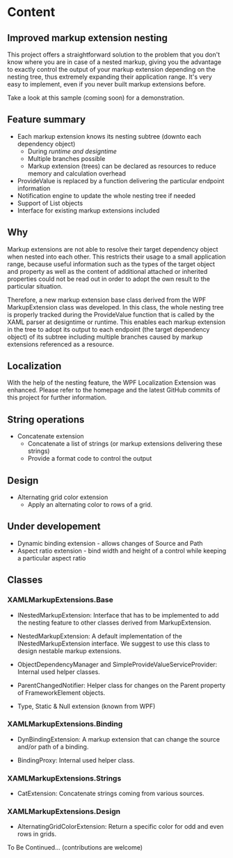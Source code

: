 # Content

## Improved markup extension nesting

This project offers a straightforward solution to the problem that you don't know where you are in case of a nested markup, giving you the advantage to exactly control the output of your markup extension depending on the nesting tree, thus extremely expanding their application range. It's very easy to implement, even if you never built markup extensions before.

Take a look at this sample (coming soon) for a demonstration.

## Feature summary

* Each markup extension knows its nesting subtree (downto each dependency object)
  * During *runtime and designtime*
  * Multiple branches possible
  * Markup extension (trees) can be declared as resources to reduce memory and calculation overhead
* ProvideValue is replaced by a function delivering the particular endpoint information
* Notification engine to update the whole nesting tree if needed
* Support of List objects
* Interface for existing markup extensions included

## Why

Markup extensions are not able to resolve their target dependency object when nested into each other. This restricts their usage to a small application range, because useful information such as the types of the target object and property as well as the content of additional attached or inherited properties could not be read out in order to adopt the own result to the particular situation.

Therefore, a new markup extension base class derived from the WPF MarkupExtension class was developed. In this class, the whole nesting tree is properly tracked during the ProvideValue function that is called by the XAML parser at designtime or runtime. This enables each markup extension in the tree to adopt its output to each endpoint (the target dependency object) of its subtree including multiple branches caused by markup extensions referenced as a resource.

## Localization

With the help of the nesting feature, the WPF Localization Extension was enhanced. Please refer to the homepage and the latest GitHub commits of this project for further information.

## String operations

* Concatenate extension
  * Concatenate a list of strings (or markup extensions delivering these strings)
  * Provide a format code to control the output

## Design

* Alternating grid color extension
  * Apply an alternating color to rows of a grid.

## Under developement

* Dynamic binding extension - allows changes of Source and Path
* Aspect ratio extension - bind width and height of a control while keeping a particular aspect ratio

## Classes

### XAMLMarkupExtensions.Base

* INestedMarkupExtension:
  Interface that has to be implemented to add the nesting feature to other classes derived from MarkupExtension.

* NestedMarkupExtension:
  A default implementation of the INestedMarkupExtension interface. We suggest to use this class to design nestable markup extensions.

* ObjectDependencyManager and SimpleProvideValueServiceProvider:
  Internal used helper classes.

* ParentChangedNotifier:
  Helper class for changes on the Parent property of FrameworkElement objects.
  
* Type, Static & Null extension (known from WPF)

### XAMLMarkupExtensions.Binding

* DynBindingExtension:
  A markup extension that can change the source and/or path of a binding.

* BindingProxy:
  Internal used helper class.

### XAMLMarkupExtensions.Strings

* CatExtension:
  Concatenate strings coming from various sources.

### XAMLMarkupExtensions.Design

* AlternatingGridColorExtension:
  Return a specific color for odd and even rows in grids.

To Be Continued...
(contributions are welcome)